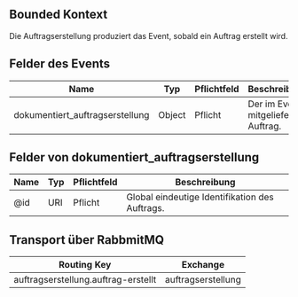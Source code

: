 ## Bounded Kontext

Die Auftragserstellung produziert das Event, sobald ein Auftrag erstellt wird.

## Felder des Events

| Name                            | Typ    | Pflichtfeld | Beschreibung                        |
| ------------------------------- | ------ | ----------- | ----------------------------------- |
| dokumentiert_auftragserstellung | Object | Pflicht     | Der im Event mitgelieferte Auftrag. |

## Felder von dokumentiert_auftragserstellung

| Name | Typ | Pflichtfeld | Beschreibung                                   |
| ---- | --- | ----------- | ---------------------------------------------- |
| @id  | URI | Pflicht     | Global eindeutige Identifikation des Auftrags. |

## Transport über RabbmitMQ

| Routing Key                         | Exchange           |
| ----------------------------------- | ------------------ |
| auftragserstellung.auftrag-erstellt | auftragserstellung |
